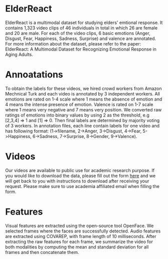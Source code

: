 # ElderReact
ElderReact is a multimodal dataset for studying elders' emtional response. It contains 1,323 video clips of 46 individuals in total in which 26 are female and 20 are male. For each of the video clips, 6 basic emotions (Anger, Disgust, Fear, Happiness, Sadness, Surprise) and valence are annotated. For more information about the dataset, please refer to the paper: ElderReact: A Multimodal Dataset for Recognizing Emotional Response in Aging Adults. 

# Annoatations
To obtain the labels for these videos, we hired crowd workers from Amazon Mechnical Turk and each video is annotated by 3 independent workers. All emotions are rated on 1-4 scale where 1 means the absence of emotion and 4 means the intense presence of emotion. Valence is rated on 1-7 scale where 1 means very negative and 7 means very position. We converted raw ratings of emotions into binary values by using 2 as the threshold, e.g [2,3,4] => 1 and [1] => 0. Then final labels are determined by majority voting of 3 workers. In annotation files, each line contain labels for one video and has following format: (1->filename, 2->Anger, 3->Disgust, 4->Fear, 5->Happiness, 6->Sadness, 7->Surprise, 8->Gender, 9->Valence).

# Videos
Our videos are available to public use for academic research purpose. If you would like to download the data, please fill out the form [here](https://docs.google.com/forms/d/e/1FAIpQLScXoWZ-rZAXGfyN6gaBCEMrbh4JjmOBKM9CEvc3YbPdIKwuJg/viewform?usp=sf_link) and we will get back to you with instructions to download after receiving your request. Please make sure to use academia affiliated email when filling the form.

# Features
Visual features are extracted using the open-source tool OpenFace. We selected frames where the faces are successfully detected. Audio features are extracted using COVAREP, with frame length of 10 milliseconds. After extracting the
raw features for each frame, we summarize the video for both modalities by computing the mean and standard deviation for all frames and then concatenate them.